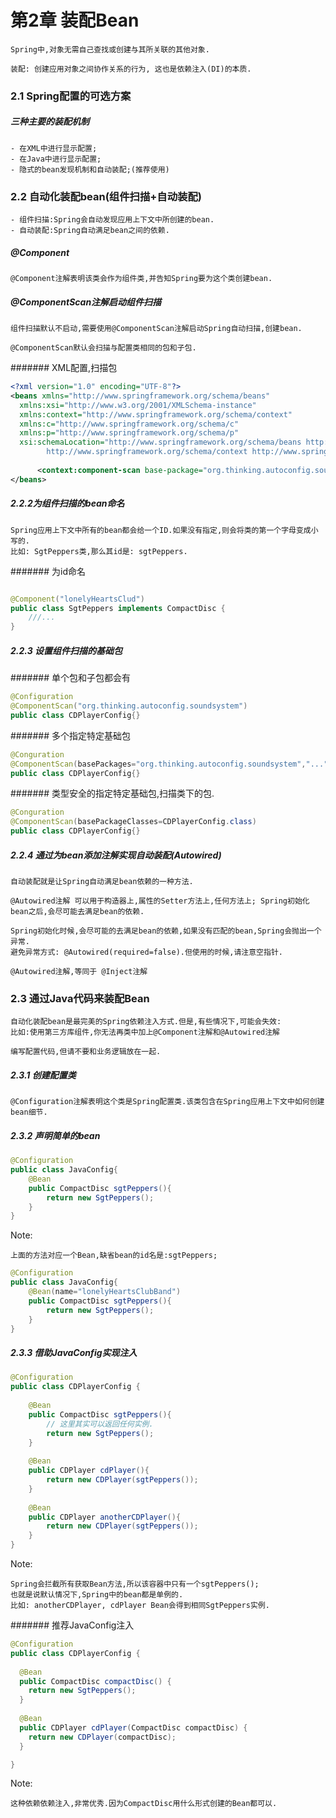 # 第2章 装配Bean
```
Spring中,对象无需自己查找或创建与其所关联的其他对象.
```
```
装配: 创建应用对象之间协作关系的行为, 这也是依赖注入(DI)的本质.
```
### 2.1 Spring配置的可选方案
##### 三种主要的装配机制
```
- 在XML中进行显示配置;
- 在Java中进行显示配置;
- 隐式的bean发现机制和自动装配;(推荐使用)
```
### 2.2 自动化装配bean(组件扫描+自动装配)
```
- 组件扫描:Spring会自动发现应用上下文中所创建的bean.
- 自动装配:Spring自动满足bean之间的依赖.
```
##### @Component
```
@Component注解表明该类会作为组件类,并告知Spring要为这个类创建bean.
```
##### @ComponentScan注解启动组件扫描
```
组件扫描默认不启动,需要使用@ComponentScan注解启动Spring自动扫描,创建bean.
```
```
@ComponentScan默认会扫描与配置类相同的包和子包.
```
####### XML配置,扫描包
```xml
<?xml version="1.0" encoding="UTF-8"?>
<beans xmlns="http://www.springframework.org/schema/beans"
  xmlns:xsi="http://www.w3.org/2001/XMLSchema-instance"
  xmlns:context="http://www.springframework.org/schema/context"
  xmlns:c="http://www.springframework.org/schema/c"
  xmlns:p="http://www.springframework.org/schema/p"
  xsi:schemaLocation="http://www.springframework.org/schema/beans http://www.springframework.org/schema/beans/spring-beans.xsd
		http://www.springframework.org/schema/context http://www.springframework.org/schema/context/spring-context.xsd">
      
      <context:component-scan base-package="org.thinking.autoconfig.soundsystem" />
</beans>
```
##### 2.2.2为组件扫描的bean命名
```
Spring应用上下文中所有的bean都会给一个ID.如果没有指定,则会将类的第一个字母变成小写的.
比如: SgtPeppers类,那么其id是: sgtPeppers.
```
####### 为id命名
```java

@Component("lonelyHeartsClud")
public class SgtPeppers implements CompactDisc {
	///...
}
```
##### 2.2.3 设置组件扫描的基础包
####### 单个包和子包都会有
```java
@Configuration
@ComponentScan("org.thinking.autoconfig.soundsystem")
public class CDPlayerConfig{}
```
####### 多个指定特定基础包
```Java
@Conguration
@ComponentScan(basePackages="org.thinking.autoconfig.soundsystem","...")
public class CDPlayerConfig{}
```
####### 类型安全的指定特定基础包,扫描类下的包.
```Java
@Conguration
@ComponentScan(basePackageClasses=CDPlayerConfig.class)
public class CDPlayerConfig{}
```
##### 2.2.4 通过为bean添加注解实现自动装配(Autowired)
```
自动装配就是让Spring自动满足bean依赖的一种方法.
```
```
@Autowired注解 可以用于构造器上,属性的Setter方法上,任何方法上; Spring初始化bean之后,会尽可能去满足bean的依赖.
```
```
Spring初始化时候,会尽可能的去满足bean的依赖,如果没有匹配的bean,Spring会抛出一个异常.
避免异常方式: @Autowired(required=false).但使用的时候,请注意空指针.
```
```
@Autowired注解,等同于 @Inject注解
```

### 2.3 通过Java代码来装配Bean
```
自动化装配bean是最完美的Spring依赖注入方式.但是,有些情况下,可能会失效:
比如:使用第三方库组件,你无法再类中加上@Component注解和@Autowired注解
```
```
编写配置代码,但请不要和业务逻辑放在一起.
```
##### 2.3.1 创建配置类
```
@Configuration注解表明这个类是Spring配置类.该类包含在Spring应用上下文中如何创建bean细节.
```
##### 2.3.2 声明简单的bean
```java 
@Configuration
public class JavaConfig{
	@Bean
	public CompactDisc sgtPeppers(){
		return new SgtPeppers();
	}
}
```
Note:
```
上面的方法对应一个Bean,缺省bean的id名是:sgtPeppers;
```
```java 
@Configuration
public class JavaConfig{
	@Bean(name="lonelyHeartsClubBand")
	public CompactDisc sgtPeppers(){
		return new SgtPeppers();
	}
}
```
##### 2.3.3 借助JavaConfig实现注入
```Java
@Configuration
public class CDPlayerConfig {
	
	@Bean
	public CompactDisc sgtPeppers(){
		// 这里其实可以返回任何实例.
		return new SgtPeppers();
	}
	
	@Bean
	public CDPlayer cdPlayer(){
		return new CDPlayer(sgtPeppers());
	}
    
    @Bean
	public CDPlayer anotherCDPlayer(){
		return new CDPlayer(sgtPeppers());
	}
}
```
Note:
```
Spring会拦截所有获取Bean方法,所以该容器中只有一个sgtPeppers();
也就是说默认情况下,Spring中的bean都是单例的.
比如: anotherCDPlayer, cdPlayer Bean会得到相同SgtPeppers实例.
```
####### 推荐JavaConfig注入
```java
@Configuration
public class CDPlayerConfig {
  
  @Bean
  public CompactDisc compactDisc() {
    return new SgtPeppers();
  }
  
  @Bean
  public CDPlayer cdPlayer(CompactDisc compactDisc) {
    return new CDPlayer(compactDisc);
  }

}
```
Note:
```
这种依赖依赖注入,非常优秀.因为CompactDisc用什么形式创建的Bean都可以.
```






















